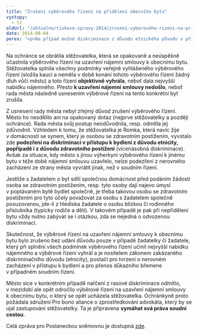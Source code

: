 ```yaml
---
title: "Zrušení výběrového řízení na přidělení obecního bytu"
vystupy:
  - tz
oldUrl: "/aktualne/tiskove-zpravy-2014/zruseni-vyberoveho-rizeni-na-prideleni-obecniho-bytu"
date: 2014-08-04
perex: "<p>Na případ možné diskriminace z důvodu etnického původu v přístupu k bydlení upozornila veřejná ochránkyně práv Poslaneckou sněmovnu v rámci zprávy o činnosti ve 2. čtvrtletí. Město bez odůvodnění zrušilo výběrové řízení na uzavření nájemní smlouvy k obecnímu bytu, které vyhrála romská žadatelka.</p>"
---
```


<!-- imported from the old website -->

<p>Na ochránce se obrátila stěžovatelka, která se opakovaně a neúspěšně účastnila výběrového řízení na uzavření nájemní smlouvy k obecnímu bytu. Stěžovatelka splnila všechny podmínky veřejně vyhlášeného výběrového řízení (složila kauci a neměla v době konání tohoto výběrového řízení žádný dluh vůči městu) a toto řízení <strong>objektivně vyhrála</strong>, neboť dala nejvyšší nabídku nájemného. Přesto <strong>k uzavření nájemní smlouvy nedošlo</strong>, neboť rada města následně usnesením výběrové řízení na tento konkrétní byt zrušila.</p><p>Z usnesení rady města nebyl zřejmý důvod zrušení výběrového řízení. Město ho nesdělilo ani na opakovaný dotaz (nejprve stěžovatelky a později ochránce). Rada města svůj postup neodůvodnila, resp. odmítla jej zdůvodnit. Vzhledem k tomu, že stěžovatelka je Romka, která navíc žije v domácnosti se synem, který je osobou se zdravotním postižením, vyvstalo zde <strong>podezření na diskriminaci v přístupu k bydlení z důvodu etnicity, popřípadě i z důvodu zdravotního postižení</strong> (vícenásobná diskriminace). Avšak za situace, kdy město s jinou výherkyní výběrového řízení k jinému bytu v téže době nájemní smlouvu uzavřelo, nelze podezření z nerovného zacházení ze strany města vyvrátit jinak, než v soudním řízení.</p><p>Jestliže s žadatelem o byt sdílí společnou domácnost před podáním žádosti osoba se zdravotním postižením, resp. tyto osoby dají najevo úmysl v poptávaném bytě bydlet společně, je třeba takovou osobu se zdravotním postižením pro tyto účely považovat za osobu s žadatelem společně posuzovanou, jde-li z hlediska žadatele o osobu blízkou či rodinného příslušníka (typicky rodiče a děti). V takovém případě je pak při nepřidělení bytu vždy nutno zabývat se i otázkou, zda se nejedná o odvozenou diskriminaci.</p><p>Skutečnost, že výběrové řízení na uzavření nájemní smlouvy k obecnímu bytu bylo zrušeno bez udání důvodu pouze v případě žadatelky či žadatele, který při splnění všech podmínek výběrového řízení učinil nejvyšší nabídku nájemného a výběrové řízení vyhrál a je nositelem zákonem zakázaného diskriminačního důvodu (etnicity), postačí pro tvrzení o nerovném zacházení v přístupu k bydlení a pro přenos důkazního břemene v případném soudním řízení.</p><p>Město sice v konkrétním případě nařčení z rasové diskriminace odmítlo, v mezidobí ale opět odročilo výběrové řízení na uzavření nájemní smlouvy k obecnímu bytu, o který se opět ucházela stěžovatelka. Ochránkyně proto požádala sdružení Pro bono aliance o zprostředkování advokáta, který by se ujal zastupování stěžovatelky. Ta je připravena <strong>vymáhat svá práva soudní cestou</strong>.</p><p>Celá zpráva pro Poslaneckou sněmovnu je dostupná <a href="/zpravy-o-cinnosti/zpravy-pro-poslaneckou-snemovnu/" target="_blank">zde</a>.</p>
